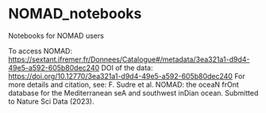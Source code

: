 # NOMAD_notebooks
Notebooks for NOMAD users

To access NOMAD: https://sextant.ifremer.fr/Donnees/Catalogue#/metadata/3ea321a1-d9d4-49e5-a592-605b80dec240
DOI of the data: https://doi.org/10.12770/3ea321a1-d9d4-49e5-a592-605b80dec240
For more details and citation, see: F. Sudre et al. NOMAD: the oceaN frOnt database for the Mediterranean seA and southwest inDian ocean. Submitted to Nature Sci Data (2023).
